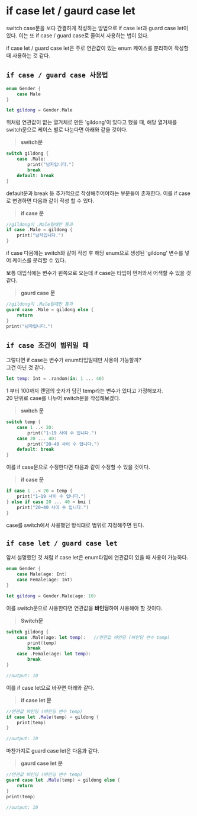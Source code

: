 # if case let / gaurd case let 

switch case문을 보다 간결하게 작성하는 방법으로 if case let과 guard case let이 있다. 이는 또 if case / guard case로 줄여서 사용하는 법이 있다.

if case let / guard case let은 주로 연관값이 있는 enum 케이스를 분리하여 작성할 때 사용하는 것 같다.

## `if case / guard case 사용법`
```swift
enum Gender {
    case Male
}

let gildong = Gender.Male
```
위처럼 연관값이 없는 열거체로 만든 'gildong'이 있다고 했을 때, 해당 열거체를 switch문으로 케이스 별로 나눈다면 아래와 같을 것이다. 

> **switch문**
```swift
switch gildong {
    case .Male: 
        print("남자입니다.")
        break
    default: break
}
```
default문과 break 등 추가적으로 작성해주어야하는 부분들이 존재한다.
이를 if case로 변경하면 다음과 같이 작성 할 수 있다.

> **if case 문**
```swift
//gildong이 .Male일때만 통과
if case .Male = gildong {
    print("남자입니다.")
}
```

if case 다음에는 switch와 같이 작성 후 해당 enum으로 생성된 'gildong' 변수를 넣어 케이스를 분리할 수 있다.

보통 대입식에는 변수가 왼쪽으로 오는데 if case는 타입이 먼저와서 어색할 수 있을 것 같다.

> **gaurd case 문**
```swift
//gildong이 .Male일때만 통과
guard case .Male = gildong else {
    return
} 
print("남자입니다.")
```

## `if case 조건이 범위일 때`
그렇다면 if case는 변수가 enum타입일때만 사용이 가능할까?   
그건 아닌 것 같다.

```swift
let temp: Int = .random(in: 1 ... 40)
```
1 부터 100까지 랜덤의 숫자가 담긴 temp라는 변수가 있다고 가정해보자.   
20 단위로 case를 나누어 switch문을 작성해보겠다.

> **switch 문**
```swift
switch temp {
    case 1 ..< 20:
        print("1~19 사이 수 입니다.")
    case 20 ... 40:
        print("20~40 사이 수 입니다.")
    default: break
}
```

이를 if case문으로 수정한다면 다음과 같이 수정할 수 있을 것이다.

> **if case 문**
```swift
if case 1 ..< 20 = temp {
    print("1~19 사이 수 입니다.")
} else if case 20 ... 40 = bmi {
    print("20~40 사이 수 입니다.")
}
```

case를 switch에서 사용했던 방식대로 범위로 지정해주면 된다.

## `if case let / guard case let`
앞서 설명했던 것 처럼 if case let은 enum타입에 연관값이 있을 때 사용이 가능하다.

```swift
enum Gender {
    case Male(age: Int)
    case Female(age: Int)
}

let gildong = Gender.Male(age: 10)
```

이를 switch문으로 사용한다면 연관값을 **바인딩**하여 사용해야 할 것이다.

> **Switch문**
```swift
switch gildong {
    case .Male(age: let temp):   //연관값 바인딩 (바인딩 변수 temp) 
        print(temp)
        break
    case .Female(age: let temp):
        break
}

//output: 10
```

이를 if case let으로 바꾸면 아래와 같다.

> **if case let 문**
```swift
//연관값 바인딩 (바인딩 변수 temp)
if case let .Male(temp) = gildong {   
    print(temp)
} 

//output: 10
```

마찬가지로 guard case let은 다음과 같다.

> **gaurd case let 문**
```swift
//연관값 바인딩 (바인딩 변수 temp)
guard case let .Male(temp) = gildong else {   
    return
}
print(temp)

//output: 10
```